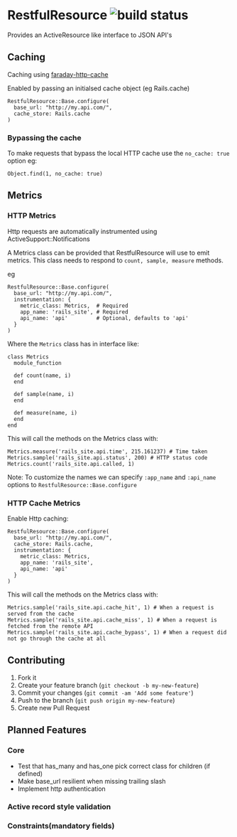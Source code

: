 # RestfulResource ![build status](https://circleci.com/gh/carwow/restful_resource.svg?style=shield&circle-token=0558310359000e8786d1fe42774b0e30b2b0e12c)

Provides an ActiveResource like interface to JSON API's

## Caching

Caching using [faraday-http-cache](https://github.com/plataformatec/faraday-http-cache)

Enabled by passing an initialsed cache object (eg Rails.cache)

```
RestfulResource::Base.configure(
  base_url: "http://my.api.com/",
  cache_store: Rails.cache
)
```

### Bypassing the cache

To make requests that bypass the local HTTP cache use the `no_cache: true` option eg:

```
Object.find(1, no_cache: true)
```


## Metrics

### HTTP Metrics

Http requests are automatically instrumented using ActiveSupport::Notifications

A Metrics class can be provided that RestfulResource will use to emit metrics. This class needs to respond to `count, sample, measure` methods.

eg

```
RestfulResource::Base.configure(
  base_url: "http://my.api.com/",
  instrumentation: {
    metric_class: Metrics,  # Required
    app_name: 'rails_site', # Required
    api_name: 'api'         # Optional, defaults to 'api'
  }
)
```

Where the `Metrics` class has in interface like:

```
class Metrics
  module_function

  def count(name, i)
  end

  def sample(name, i)
  end

  def measure(name, i)
  end
end
```

This will call the methods on the Metrics class with:
```
Metrics.measure('rails_site.api.time', 215.161237) # Time taken
Metrics.sample('rails_site.api.status', 200) # HTTP status code
Metrics.count('rails_site.api.called, 1)
```

Note: To customize the names we can specify `:app_name` and `:api_name` options to `RestfulResource::Base.configure`

### HTTP Cache Metrics

Enable Http caching:

```
RestfulResource::Base.configure(
  base_url: "http://my.api.com/",
  cache_store: Rails.cache,
  instrumentation: {
    metric_class: Metrics,
    app_name: 'rails_site',
    api_name: 'api'
  }
)
```

This will call the methods on the Metrics class with:
```
Metrics.sample('rails_site.api.cache_hit', 1) # When a request is served from the cache
Metrics.sample('rails_site.api.cache_miss', 1) # When a request is fetched from the remote API
Metrics.sample('rails_site.api.cache_bypass', 1) # When a request did not go through the cache at all
```

## Contributing

1. Fork it
2. Create your feature branch (`git checkout -b my-new-feature`)
3. Commit your changes (`git commit -am 'Add some feature'`)
4. Push to the branch (`git push origin my-new-feature`)
5. Create new Pull Request

## Planned Features

### Core
  - Test that has_many and has_one pick correct class for children (if defined)
  - Make base_url resilient when missing trailing slash
  - Implement http authentication

### Active record style validation

### Constraints(mandatory fields)
